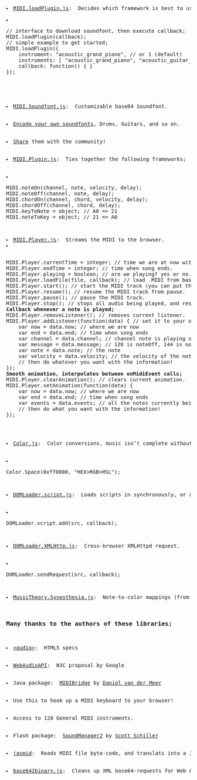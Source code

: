 <pre>
<li><a href="./js/MIDI.loadPlugin.js">MIDI.loadPlugin.js</a>: &nbsp;Decides which framework is best to use, and sends request.</li>
<li class="indent">
<pre>
// interface to download soundfont, then execute callback;
MIDI.loadPlugin(callback);
// simple example to get started;
MIDI.loadPlugin({
	instrument: "acoustic_grand_piano", // or 1 (default)
	instruments: [ "acoustic_grand_piano", "acoustic_guitar_nylon" ], // or multiple instruments
	callback: function() { }
});
</pre>
</li>
 <li><a href="./soundfont/soundfont-ogg.js">MIDI.Soundfont.js</a>: &nbsp;Customizable base64 Soundfont.</li>
  <li class="indent square"><a href="http://mudcu.be/journal/2011/11/base64-soundfonts/">Encode your own soundfonts</a>, Drums, Guitars, and so on.</li>
  <li class="indent square"><a href="https://github.com/mudx/MIDI.js">Share</a> them with the community!</li>
 <li><a href="./js/MIDI.Plugin.js">MIDI.Plugin.js</a>: &nbsp;Ties together the following frameworks;</li>
 <li class="indent"><pre>
MIDI.noteOn(channel, note, velocity, delay);
MIDI.noteOff(channel, note, delay);
MIDI.chordOn(channel, chord, velocity, delay);
MIDI.chordOff(channel, chord, delay);
MIDI.keyToNote = object; // A0 => 21
MIDI.noteToKey = object; // 21 => A0
</pre></li>
 <li><a href="./js/MIDI.Player.js">MIDI.Player.js</a>: &nbsp;Streams the MIDI to the browser.
<li class="indent">
 <pre>
MIDI.Player.currentTime = integer; // time we are at now within the song.
MIDI.Player.endTime = integer; // time when song ends.
MIDI.Player.playing = boolean; // are we playing? yes or no.
MIDI.Player.loadFile(file, callback); // load .MIDI from base64 or binary XML request.
MIDI.Player.start(); // start the MIDI track (you can put this in the loadFile callback)
MIDI.Player.resume(); // resume the MIDI track from pause.
MIDI.Player.pause(); // pause the MIDI track.
MIDI.Player.stop(); // stops all audio being played, and resets currentTime to 0.
<b>Callback whenever a note is played;</b>
MIDI.Player.removeListener(); // removes current listener.
MIDI.Player.addListener(function(data) { // set it to your own function!
	var now = data.now; // where we are now
	var end = data.end; // time when song ends
	var channel = data.channel; // channel note is playing on
	var message = data.message; // 128 is noteOff, 144 is noteOn
	var note = data.note; // the note
	var velocity = data.velocity; // the velocity of the note
	// then do whatever you want with the information!
});
<b>Smooth animation, interpolates between onMidiEvent calls;</b>
MIDI.Player.clearAnimation(); // clears current animation.
MIDI.Player.setAnimation(function(data) {
	var now = data.now; // where we are now
	var end = data.end; // time when song ends
	var events = data.events; // all the notes currently being processed
	// then do what you want with the information!
});</pre></li>
</li>
 <li><a href="./js/Color.js">Color.js</a>: &nbsp;Color conversions, music isn&rsquo;t complete without!</li>
 <li class="indent"><pre>Color.Space(0xff0000, "HEX>RGB>HSL");</pre></li>
 <li><a href="./js/DOMLoader.script.js">DOMLoader.script.js</a>: &nbsp;Loads scripts in synchronously, or asynchronously.</li>
 <li class="indent"><pre>DOMLoader.script.add(src, callback);</pre></li>
 <li><a href="./js/DOMLoader.XMLHttp.js">DOMLoader.XMLHttp.js</a>: &nbsp;Cross-browser XMLHttpd request.</li>
 <li class="indent"><pre>DOMLoader.sendRequest(src, callback);</pre></li>
 <li><a href="./js/MusicTheory.Synesthesia.js">MusicTheory.Synesthesia.js</a>: &nbsp;Note-to-color mappings (from Isaac Newton onwards).</li>
 <h3>Many thanks to the authors of these libraries;</h3>
 <li><a href="http://dev.w3.org/html5/spec/Overview.html">&lt;audio&gt;</a>: &nbsp;HTML5 specs</li>
 <li><a href="https://dvcs.w3.org/hg/audio/raw-file/tip/webaudio/specification.html">WebAudioAPI</a>: &nbsp;W3C proposal by Google</li>
 <li>Java package: &nbsp;<a href="https://github.com/abudaan/midibridge-js">MIDIBridge</a> by <a href="http://abumarkub.net">Daniel van der Meer</a></li>
 <li class="indent square">Use this to hook up a MIDI keyboard to your browser!</li>
 <li class="indent square">Access to 128 General MIDI instruments.</li>
 <li>Flash package: &nbsp;<a href="http://www.schillmania.com/projects/soundmanager2/">SoundManager2</a> by <a href="http://schillmania.com">Scott Schiller</a></li>
 <li><a href="https://github.com/gasman/jasmid">jasmid</a>: &nbsp;Reads MIDI file byte-code, and translats into a Javascript array.</li>
 <li><a href="http://blog.danguer.com/2011/10/24/base64-binary-decoding-in-javascript/">base642binary.js</a>: &nbsp;Cleans up XML base64-requests for Web Audio API.</li>
</pre>